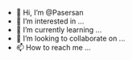 - 👋 Hi, I’m @Pasersan
- 👀 I’m interested in ...
- 🌱 I’m currently learning ...
- 💞️ I’m looking to collaborate on ...
- 📫 How to reach me ...

<!---
Pasersan/Pasersan is a ✨ special ✨ repository because its `README.md` (this file) appears on your GitHub profile.
You can click the Preview link to take a look at your changes.
--->
